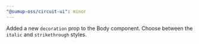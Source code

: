 ```yaml
---
"@sumup-oss/circuit-ui": minor
---
```


Added a new `decoration` prop to the Body component. Choose between the `italic` and `strikethrough` styles.
